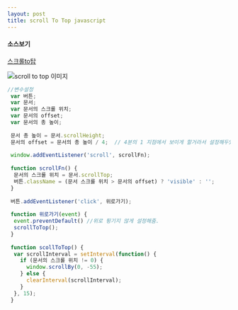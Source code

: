 ```yaml
---
layout: post
title: scroll To Top javascript
---
```


#### 소스보기  
[스크롤to탑](https://github.com/hamjuhyun/jucandoit91/blob/master/project/scrollEvent/index.html)

 ![scroll to top 이미지](https://raw.githubusercontent.com/hamjuhyun/jucandoit91/master/project/scrollEvent/scrollToTop.jpg)

```javascript
//변수설정
 var 버튼;
 var 문서;
 var 문서의 스크롤 위치;
 var 문서의 offset;
 var 문서의 총 높이;
 
 문서 총 높이 = 문서.scrollHeight;
 문서의 offset = 문서의 총 높이 / 4;  // 4분의 1 지점에서 보이게 할거라서 설정해두었음. 4로 
 
 window.addEventListener('scroll', scrollFn);
 
 function scrollFn() {
  문서의 스크롤 위치 = 문서.scrollTop;
  버튼.className = (문서 스크롤 위치 > 문서의 offset) ? 'visible' : '';
 }
 
 버튼.addEventListener('click', 위로가기);
 
 function 위로가기(event) {
  event.preventDefault() //위로 튕기지 않게 설정해줌.
  scrollToTop();
 }
 
 function scollToTop() {
  var scrollInterval = setInterval(function() {
    if (문서의 스크롤 위치 != 0) {
      window.scrollBy(0, -55);
    } else {
      clearInterval(scrollInterval);
    }
  }, 15);
 }
```
